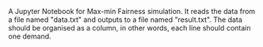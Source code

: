A Jupyter Notebook for Max-min Fairness simulation. It reads the data from a file named "data.txt" and outputs to a file named "result.txt".
The data should be organised as a column, in other words, each line should contain one demand.

